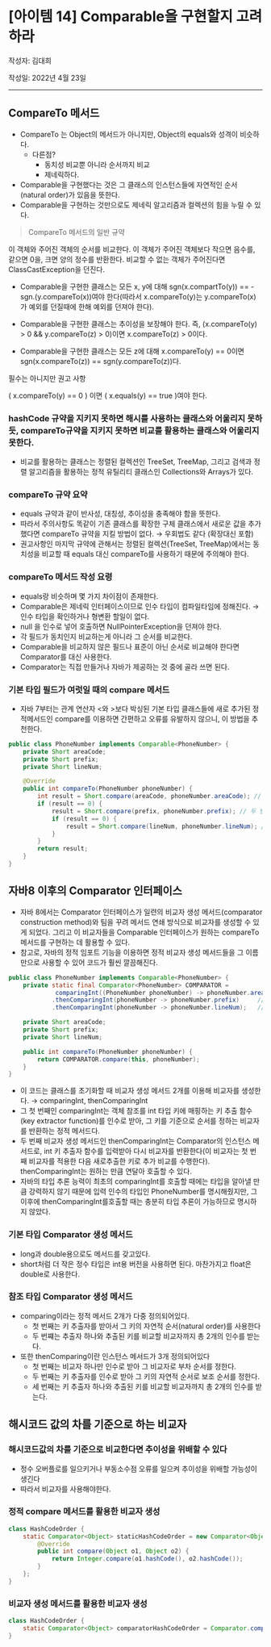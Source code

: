 # [아이템 14] Comparable을 구현할지 고려하라

작성자: 김대희

작성일: 2022년 4월 23일

---

## CompareTo 메서드

- CompareTo 는 Object의 메서드가 아니지만, Object의 equals와 성격이 비슷하다.
    - 다른점?
        - 동치성 비교뿐 아니라 순서까지 비교
        - 제네릭하다.
- Comparable을 구현했다는 것은 그 클래스의 인스턴스들에 자연적인 순서(natural order)가 있음을 뜻한다.
- Comparable을 구현하는 것만으로도 제네릭 알고리즘과 컬렉션의 힘을 누릴 수 있다.

> CompareTo 메서드의 일반 규약

이 객체와 주어진 객체의 순서를 비교한다. 이 객체가 주어진 객체보다 작으면 음수를, 같으면 0을, 크면 양의 정수를 반환한다. 비교할 수 없는 객체가 주어진다면 ClassCastException을 던진다.

- Comparable을 구현한 클래스는 모든 x, y에 대해 sgn(x.compartTo(y)) == -sgn.(y.compareTo(x))여야 한다(따라서 x.compareTo(y)는 y.compareTo(x)가 예외를 던질때에 한해 예외를 던져야 한다).

- Comparable을 구현한 클래스는 추이성을 보장해야 한다. 즉, (x.compareTo(y) > 0 && y.compareTo(z) > 0)이면 x.compareTo(z) > 0이다.

- Comparable을 구현한 클래스는 모든 z에 대해 x.compareTo(y) == 0이면 sgn(x.compareTo(z)) == sgn(y.compareTo(z))다.

필수는 아니지만 권고 사항

( x.compareTo(y) == 0 ) 이면 ( x.equals(y) == true )여야 한다.
> 

### hashCode 규약을 지키지 못하면 해시를 사용하는 클래스와 어울리지 못하듯, compareTo규약을 지키지 못하면 비교를 활용하는 클래스와 어울리지 못한다.

- 비교를 활용하는 클래스는 정렬된 컬렉션인 TreeSet, TreeMap, 그리고 검색과 정렬 알고리즘을 활용하는 정적 유틸리티 클래스인 Collections와 Arrays가 있다.

### compareTo 규약 요약

- equals 규약과 같이 반사성, 대칭성, 추이성을 충족해야 함을 뜻한다.
- 따라서 주의사항도 똑같이 기존 클래스를 확장한 구체 클래스에서 새로운 값을 추가했다면 compareTo 규약을 지킬 방법이 없다. → 우회법도 같다 (확장대신 포함)
- 권고사항인 마지막 규약에 관해서는 정렬된 컬렉션(TreeSet, TreeMap)에서는 동치성을 비교할 때 equals 대신 compareTo를 사용하기 때문에 주의해야 한다.

### compareTo 메서드 작성 요령

- equals랑 비슷하며 몇 가지 차이점이 존재한다.
- Comparable은 제네릭 인터페이스이므로 인수 타입이 컴파일타임에 정해진다. → 인수 타입을 확인하거나 형변환 할일이 없다.
- null 을 인수로 넣어 호출하면 NullPointerException을 던져야 한다.
- 각 필드가 동치인지 비교하는게 아니라 그 순서를 비교한다.
- Comparable을 비교하지 않은 필드나 표준이 아닌 순서로 비교해야 한다면 Comparator를 대신 사용한다.
- Comparator는 직접 만들거나 자바가 제공하는 것 중에 골라 쓰면 된다.

### 기본 타입 필드가 여럿일 때의 compare 메서드

- 자바 7부터는 관계 연산자 <와 >보다 박싱된 기본 타입 클래스들에 새로 추가된 정적메서드인 compare를 이용하면 간편하고 오류를 유발하지 않으니, 이 방법을 추천한다.

```java
public class PhoneNumber implements Comparable<PhoneNumber> {
    private Short areaCode;
    private Short prefix;
    private Short lineNum;

    @Override
    public int compareTo(PhoneNumber phoneNumber) {
        int result = Short.compare(areaCode, phoneNumber.areaCode); // 가장 중요한 필드
        if (result == 0) {
            result = Short.compare(prefix, phoneNumber.prefix); // 두 번째로 중요한 필드
            if (result == 0) {
                result = Short.compare(lineNum, phoneNumber.lineNum); // 세 번째로 중요한 필드
            }
        }
        return result;
    }
}
```

## 자바8 이후의 Comparator 인터페이스

- 자바 8에서는 Comparator 인터페이스가 일련의 비교자 생성 메서드(comparator construction method)와 팀을 꾸려 메서드 연쇄 방식으로 비교자를 생성할 수 있게 되었다. 그리고 이 비교자들을 Comparable 인터페이스가 원하는 compareTo 메서드를 구현하는 데 활용할 수 있다.
- 참고로, 자바의 정적 임포트 기능을 이용하면 정적 비교자 생성 메서드들을 그 이름만으로 사용할 수 있어 코드가 훨씬 깔끔해진다.

```java
public class PhoneNumber implements Comparable<PhoneNumber> {
    private static final Comparator<PhoneNumber> COMPARATOR = 
             comparingInt((PhoneNumber phoneNumber) -> phoneNumber.areaCode) // 가장 중요한 필드
            .thenComparingInt(phoneNumber -> phoneNumber.prefix)     // 그 다음 중요한 필드
            .thenComparingInt(phoneNumber -> phoneNumber.lineNum);   // 그 다음..

    private Short areaCode;
    private Short prefix;
    private Short lineNum;

    public int compareTo(PhoneNumber phoneNumber) {
        return COMPARATOR.compare(this, phoneNumber);
    }
}
```

- 이 코드는 클래스를 초기화할 때 비교자 생성 메서드 2개를 이용해 비교자를 생성한다. → comparingInt, thenComparingInt
- 그 첫 번째인 comparingInt는 객체 참조를 int 타입 키에 매핑하는 키 추출 함수(key extractor function)를 인수로 받아, 그 키를 기준으로 순서를 정하는 비교자를 반환하는 정적 메서드다.
- 두 번째 비교자 생성 메서드인 thenComparingInt는 Comparator의 인스턴스 메서드로, int 키 추출자 함수를 입력받아 다시 비교자를 반환한다(이 비교자는 첫 번째 비교자를 적용한 다음 새로추출한 키로 추가 비교를 수행한다). thenComparingInt는 원하는 만큼 연달아 호출할 수 있다.
- 자바의 타입 추론 능력이 최초의 comparingInt를 호출할 때에는 타입을 알아낼 만큼 강력하지 않기 때문에 입력 인수의 타입인 PhoneNumber를 명시해줬지만, 그 이후에 thenComparingInt를호출할 때는 충분히 타입 추론이 가능하므로 명시하지 않았다.

### 기본 타입 Comparator 생성 메서드

- long과 double용으로도 메서드를 갖고있다.
- short처럼 더 작은 정수 타입은 int용 버전을 사용하면 된다. 마찬가지고 float은 double로 사용한다.

### 참조 타입 Comparator 생성 메서드

- comparing이라는 정적 메서드 2개가 다중 정의되어있다.
    - 첫 번째는 키 추출자를 받아서 그 키의 자연적 순서(natural order)를 사용한다
    - 두 번쨰는 추출자 하나와 추출된 키를 비교할 비교자까지 총 2개의 인수를 받는다.
- 또한 thenComparing이란 인스턴스 메서드가 3개 정의되어있다
    - 첫 번째는 비교자 하나만 인수로 받아 그 비교자로 부차 순서를 정한다.
    - 두 번째는 키 추출자를 인수로 받아 그 키의 자연적 순서로 보조 순서를 정한다.
    - 세 번째는 키 추출자 하나와 추출된 키를 비교할 비교자까지 총 2개의 인수를 받는다.

## 해시코드 값의 차를 기준으로 하는 비교자

### 해시코드값의 차를 기준으로 비교한다면 추이성을 위배할 수 있다

- 정수 오버플로를 일으키거나 부동소수점 오류를 일으켜 추이성을 위배할 가능성이 생긴다
- 따라서 비교자를 사용해야한다.

### 정적 compare 메서드를 활용한 비교자 생성

```java
class HashCodeOrder {
    static Comparator<Object> staticHashCodeOrder = new Comparator<Object>() {
        @Override
        public int compare(Object o1, Object o2) {
            return Integer.compare(o1.hashCode(), o2.hashCode());
        }
    };
}
```

### 비교자 생성 메서드를 활용한 비교자 생성

```java
class HashCodeOrder {
    static Comparator<Object> comparatorHashCodeOrder = Comparator.comparingInt(o -> o.hashCode());
}
```